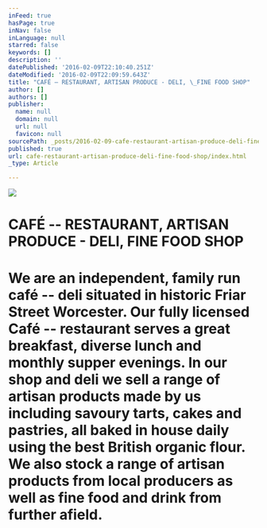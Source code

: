 ```yaml
---
inFeed: true
hasPage: true
inNav: false
inLanguage: null
starred: false
keywords: []
description: ''
datePublished: '2016-02-09T22:10:40.251Z'
dateModified: '2016-02-09T22:09:59.643Z'
title: "CAFÉ – RESTAURANT, ARTISAN PRODUCE - DELI, \_FINE FOOD SHOP"
author: []
authors: []
publisher:
  name: null
  domain: null
  url: null
  favicon: null
sourcePath: _posts/2016-02-09-cafe-restaurant-artisan-produce-deli-fine-food-shop.md
published: true
url: cafe-restaurant-artisan-produce-deli-fine-food-shop/index.html
_type: Article

---
```

![](https://the-grid-user-content.s3-us-west-2.amazonaws.com/a21c6c9c-0a78-41d3-8321-c327f1d350ba.JPG)

# CAFÉ -- RESTAURANT, ARTISAN PRODUCE - DELI,  FINE FOOD SHOP

# We are an independent, family run café -- deli situated in historic Friar Street Worcester. Our fully licensed Café -- restaurant serves a great breakfast, diverse lunch and monthly supper evenings. In our shop and deli we sell a range of artisan products made by us including savoury tarts, cakes and pastries, all baked in house daily using the best British organic flour. We also stock a range of artisan products from local producers as well as fine food and drink from further afield.